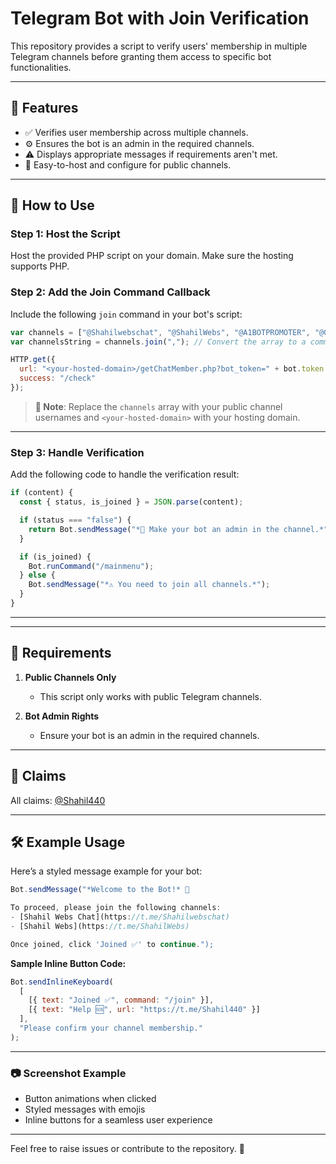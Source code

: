 
# Telegram Bot with Join Verification

This repository provides a script to verify users' membership in multiple Telegram channels before granting them access to specific bot functionalities.

---

## 🌟 Features  
- ✅ Verifies user membership across multiple channels.  
- ⚙️ Ensures the bot is an admin in the required channels.  
- ⚠️ Displays appropriate messages if requirements aren't met.  
- 🚀 Easy-to-host and configure for public channels.  

---

## 🚀 How to Use  

### Step 1: Host the Script  
Host the provided PHP script on your domain. Make sure the hosting supports PHP.  

### Step 2: Add the Join Command Callback  
Include the following `join` command in your bot's script:  

```javascript
var channels = ["@Shahilwebschat", "@ShahilWebs", "@A1BOTPROMOTER", "@GODMOD57"];  
var channelsString = channels.join(","); // Convert the array to a comma-separated string  

HTTP.get({  
  url: "<your-hosted-domain>/getChatMember.php?bot_token=" + bot.token + "&user_id=" + user.telegramid + "&chat_id=" + channelsString,  
  success: "/check"  
});
```

> **🔔 Note**: Replace the `channels` array with your public channel usernames and `<your-hosted-domain>` with your hosting domain.

---

### Step 3: Handle Verification  
Add the following code to handle the verification result:  

```javascript
if (content) {  
  const { status, is_joined } = JSON.parse(content);  

  if (status === "false") {  
    return Bot.sendMessage("*🤖 Make your bot an admin in the channel.*");  
  }  

  if (is_joined) {  
    Bot.runCommand("/mainmenu");  
  } else {  
    Bot.sendMessage("*⚠️ You need to join all channels.*");  
  }  
}
```

---

---

## 📝 Requirements  
1. **Public Channels Only**  
   - This script only works with public Telegram channels.  

2. **Bot Admin Rights**  
   - Ensure your bot is an admin in the required channels.  

---

## 👤 Claims  

All claims: [@Shahil440](https://t.me/Shahil440)

---

## 🛠️ Example Usage  

Here’s a styled message example for your bot:  

```javascript
Bot.sendMessage("*Welcome to the Bot!* 🎉

To proceed, please join the following channels:
- [Shahil Webs Chat](https://t.me/Shahilwebschat)
- [Shahil Webs](https://t.me/ShahilWebs)

Once joined, click 'Joined ✅' to continue.");
```

**Sample Inline Button Code:**  
```javascript
Bot.sendInlineKeyboard(
  [
    [{ text: "Joined ✅", command: "/join" }],
    [{ text: "Help 🆘", url: "https://t.me/Shahil440" }]
  ],
  "Please confirm your channel membership."
);
```

---

### 📷 Screenshot Example  

- Button animations when clicked  
- Styled messages with emojis  
- Inline buttons for a seamless user experience  

---

Feel free to raise issues or contribute to the repository. 🚀

